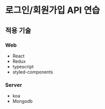 # 로그인/회원가입 API 연습



## 적용 기술
###  Web
* React
* Redux
* typescript
* styled-components

### Server
* koa
* Mongodb